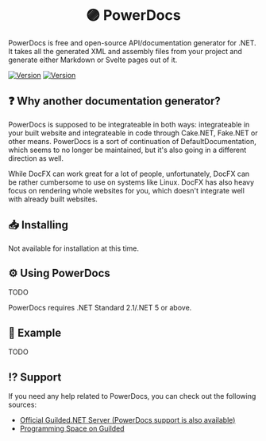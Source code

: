<div align="center">

# 🟣 PowerDocs

</div>

PowerDocs is free and open-source API/documentation generator for .NET. It takes all the generated XML and assembly files from your project and generate either Markdown or Svelte pages out of it.

[![Version](https://img.shields.io/badge/Version-1.0.0-blue?style=for-the-badge)](https://github.com/Guilded-NET/PowerDocs) [![Version](https://img.shields.io/badge/Version-Unreleased-blue?style=for-the-badge)](https://github.com/Guilded-NET/PowerDocs)

## ❓ Why another documentation generator?

PowerDocs is supposed to be integrateable in both ways: integrateable in your built website and integrateable in code through Cake.NET, Fake.NET or other means. PowerDocs is a sort of continuation of DefaultDocumentation, which seems to no longer be maintained, but it's also going in a different direction as well.

While DocFX can work great for a lot of people, unfortunately, DocFX can be rather cumbersome to use on systems like Linux. DocFX has also heavy focus on rendering whole websites for you, which doesn't integrate well with already built websites.

## 📥 Installing

Not available for installation at this time.

## ⚙️ Using PowerDocs

TODO

PowerDocs requires .NET Standard 2.1/.NET 5 or above.

## 📘 Example

TODO

## ⁉️ Support

If you need any help related to PowerDocs, you can check out the following sources:

-   [Official Guilded.NET Server (PowerDocs support is also available)](https://guilded.gg/Guilded-NET)
-   [Programming Space on Guilded](https://guilded.gg/programming)
